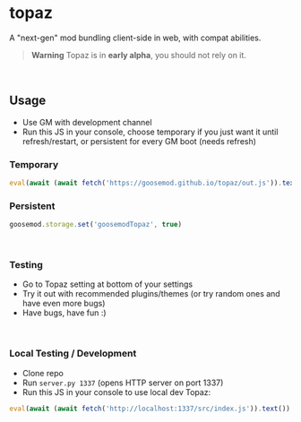 # topaz
A "next-gen" mod bundling client-side in web, with compat abilities.

> **Warning**
> Topaz is in **early alpha**, you should not rely on it.

<br>

## Usage

- Use GM with development channel
- Run this JS in your console, choose temporary if you just want it until refresh/restart, or persistent for every GM boot (needs refresh)

### Temporary
```js
eval(await (await fetch('https://goosemod.github.io/topaz/out.js')).text())
```

### Persistent
```js
goosemod.storage.set('goosemodTopaz', true)
```

<br>

### Testing

- Go to Topaz setting at bottom of your settings
- Try it out with recommended plugins/themes (or try random ones and have even more bugs)
- Have bugs, have fun :)

<br>

### Local Testing / Development
- Clone repo
- Run `server.py 1337` (opens HTTP server on port 1337)
- Run this JS in your console to use local dev Topaz:
```js
eval(await (await fetch('http://localhost:1337/src/index.js')).text())
```